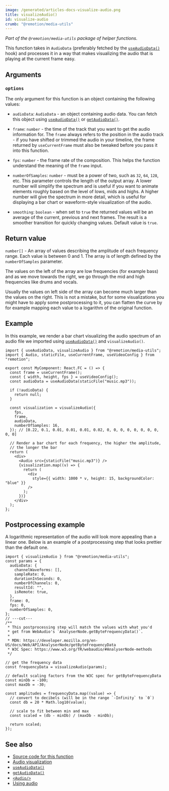 ```yaml
---
image: /generated/articles-docs-visualize-audio.png
title: visualizeAudio()
id: visualize-audio
crumb: "@remotion/media-utils"
---
```


_Part of the `@remotion/media-utils` package of helper functions._

This function takes in `AudioData` (preferably fetched by the [`useAudioData()`](/docs/use-audio-data) hook) and processes it in a way that makes visualizing the audio that is playing at the current frame easy.

## Arguments

### `options`

The only argument for this function is an object containing the following values:

- `audioData`: `AudioData` - an object containing audio data. You can fetch this object using [`useAudioData()`](/docs/use-audio-data) or [`getAudioData()`](/docs/get-audio-data).

- `frame`: `number` - the time of the track that you want to get the audio information for. The `frame` always refers to the position in the audio track - if you have shifted or trimmed the audio in your timeline, the frame returned by `useCurrentFrame` must also be tweaked before you pass it into this function.

- `fps`: `number` - the frame rate of the composition. This helps the function understand the meaning of the `frame` input.

- `numberOfSamples`: `number` - must be a power of two, such as `32`, `64`, `128`, etc. This parameter controls the length of the output array. A lower number will simplify the spectrum and is useful if you want to animate elements roughly based on the level of lows, mids and highs. A higher number will give the spectrum in more detail, which is useful for displaying a bar chart or waveform-style visualization of the audio.

- `smoothing`: `boolean` - when set to `true` the returned values will be an average of the current, previous and next frames. The result is a smoother transition for quickly changing values. Default value is `true`.

## Return value

`number[]` - An array of values describing the amplitude of each frequency range. Each value is between 0 and 1. The array is of length defined by the `numberOfSamples` parameter.

The values on the left of the array are low frequencies (for example bass) and as we move towards the right, we go through the mid and high frequencies like drums and vocals.

Usually the values on left side of the array can become much larger than the values on the right. This is not a mistake, but for some visualizations you might have to apply some postprocessing to it, you can flatten the curve by for example mapping each value to a logarithm of the original function.

## Example

In this example, we render a bar chart visualizing the audio spectrum of an audio file we imported using [`useAudioData()`](/docs/use-audio-data) and `visualizeAudio()`.

```tsx twoslash
import { useAudioData, visualizeAudio } from "@remotion/media-utils";
import { Audio, staticFile, useCurrentFrame, useVideoConfig } from "remotion";

export const MyComponent: React.FC = () => {
  const frame = useCurrentFrame();
  const { width, height, fps } = useVideoConfig();
  const audioData = useAudioData(staticFile("music.mp3"));

  if (!audioData) {
    return null;
  }

  const visualization = visualizeAudio({
    fps,
    frame,
    audioData,
    numberOfSamples: 16,
  }); // [0.22, 0.1, 0.01, 0.01, 0.01, 0.02, 0, 0, 0, 0, 0, 0, 0, 0, 0, 0]

  // Render a bar chart for each frequency, the higher the amplitude,
  // the longer the bar
  return (
    <div>
      <Audio src={staticFile("music.mp3")} />
      {visualization.map((v) => {
        return (
          <div
            style={{ width: 1000 * v, height: 15, backgroundColor: "blue" }}
          />
        );
      })}
    </div>
  );
};
```

## Postprocessing example

A logarithmic representation of the audio will look more appealing than a linear one. Below is an example of a postprocessing step that looks prettier than the default one.

```tsx twoslash
import { visualizeAudio } from "@remotion/media-utils";
const params = {
  audioData: {
    channelWaveforms: [],
    sampleRate: 0,
    durationInSeconds: 0,
    numberOfChannels: 0,
    resultId: "",
    isRemote: true,
  },
  frame: 0,
  fps: 0,
  numberOfSamples: 0,
};
// ---cut---
/**
 * This postprocessing step will match the values with what you'd
 * get from WebAudio's `AnalyserNode.getByteFrequencyData()`.
 *
 * MDN: https://developer.mozilla.org/en-US/docs/Web/API/AnalyserNode/getByteFrequencyData
 * W3C Spec: https://www.w3.org/TR/webaudio/#AnalyserNode-methods
 */

// get the frequency data
const frequencyData = visualizeAudio(params);

// default scaling factors from the W3C spec for getByteFrequencyData
const minDb = -100;
const maxDb = -30;

const amplitudes = frequencyData.map((value) => {
  // convert to decibels (will be in the range `-Infinity` to `0`)
  const db = 20 * Math.log10(value);

  // scale to fit between min and max
  const scaled = (db - minDb) / (maxDb - minDb);

  return scaled;
});
```

## See also

- [Source code for this function](https://github.com/remotion-dev/remotion/blob/main/packages/media-utils/src/visualize-audio.ts)
- [Audio visualization](/docs/audio-visualization)
- [`useAudioData()`](/docs/use-audio-data)
- [`getAudioData()`](/docs/get-audio-data)
- [`<Audio/>`](/docs/audio)
- [Using audio](/docs/using-audio)
